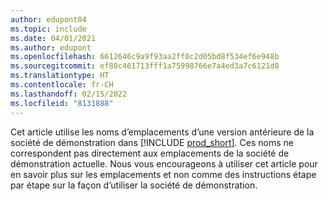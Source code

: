 ```yaml
---
author: edupont04
ms.topic: include
ms.date: 04/01/2021
ms.author: edupont
ms.openlocfilehash: 6612646c9a9f93aa2ff0c2d05bd8f534ef6e948b
ms.sourcegitcommit: ef80c461713fff1a75998766e7a4ed3a7c6121d0
ms.translationtype: HT
ms.contentlocale: fr-CH
ms.lasthandoff: 02/15/2022
ms.locfileid: "8131888"
---
```

Cet article utilise les noms d’emplacements d’une version antérieure de la société de démonstration dans [!INCLUDE [prod_short](prod_short.md)]. Ces noms ne correspondent pas directement aux emplacements de la société de démonstration actuelle. Nous vous encourageons à utiliser cet article pour en savoir plus sur les emplacements et non comme des instructions étape par étape sur la façon d’utiliser la société de démonstration.